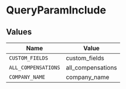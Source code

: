# QueryParamInclude


## Values

| Name                | Value               |
| ------------------- | ------------------- |
| `CUSTOM_FIELDS`     | custom_fields       |
| `ALL_COMPENSATIONS` | all_compensations   |
| `COMPANY_NAME`      | company_name        |